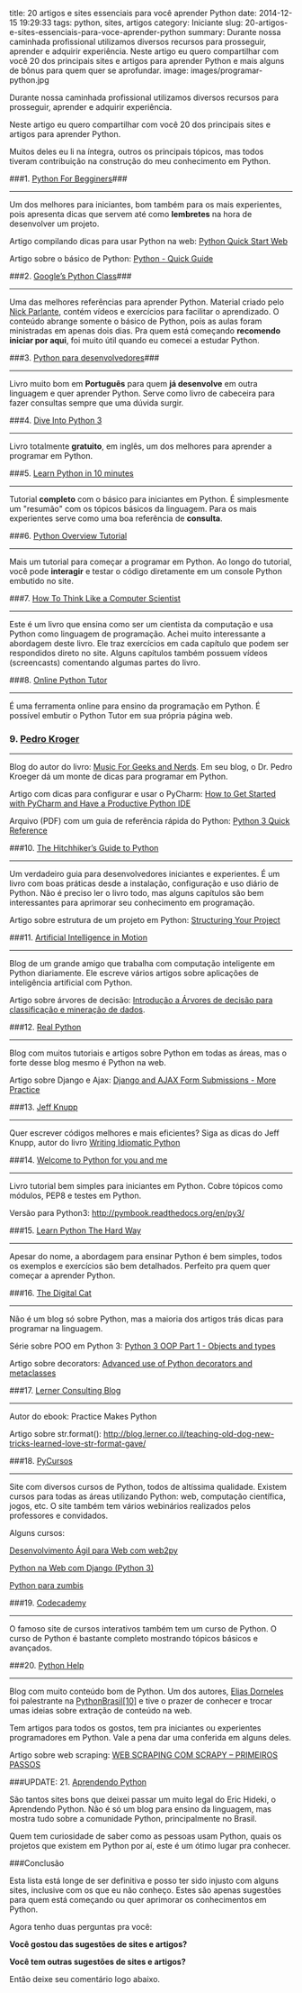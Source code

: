 title: 20 artigos e sites essenciais para você aprender Python
date: 2014-12-15 19:29:33
tags: python, sites, artigos
category: Iniciante
slug: 20-artigos-e-sites-essenciais-para-voce-aprender-python
summary: Durante nossa caminhada profissional utilizamos diversos recursos para prosseguir, aprender e adquirir experiência. Neste artigo eu quero compartilhar com você 20 dos principais sites e artigos para aprender Python e mais alguns de bônus para quem quer se aprofundar.
image: images/programar-python.jpg

Durante nossa caminhada profissional utilizamos diversos recursos para prosseguir, aprender e adquirir experiência.

Neste artigo eu quero compartilhar com você 20 dos principais sites e artigos para aprender Python.

Muitos deles eu li na íntegra, outros os principais tópicos, mas todos tiveram contribuição na construção do meu conhecimento em Python.

###1. [Python For Begginers][1]###

----------


Um dos melhores para iniciantes, bom também para os mais experientes, pois apresenta dicas que servem até como **lembretes** na hora de desenvolver um projeto.

Artigo compilando dicas para usar Python na web: [Python Quick Start Web][2]

Artigo sobre o básico de Python: [Python - Quick Guide](http://www.pythonforbeginners.com/basics/python-quick-guide)


###2. [Google’s Python Class](https://developers.google.com/edu/python/)###

----------


Uma das melhores referências para aprender Python. Material criado pelo [Nick Parlante](http://cs.stanford.edu/people/nick/), contém vídeos e exercícios para facilitar o aprendizado. O conteúdo abrange somente o básico de Python, pois as aulas foram ministradas em apenas dois dias. Pra quem está começando **recomendo iniciar por aqui**, foi muito útil quando eu comecei a estudar Python.


###3. [Python para desenvolvedores](https://ark4n.wordpress.com/python/)###

----------

Livro muito bom em **Português** para quem **já desenvolve** em outra linguagem e quer aprender Python. Serve como livro de cabeceira para fazer consultas sempre que uma dúvida surgir.


###4. [Dive Into Python 3 ](http://www.diveintopython3.net/)

----------


Livro totalmente **gratuito**, em inglês, um dos melhores para aprender a programar em Python.


###5. [Learn Python in 10 minutes](http://www.stavros.io/tutorials/python/)

----------


Tutorial **completo** com o básico para iniciantes em Python. É simplesmente um "resumão" com os tópicos básicos da linguagem. Para os mais experientes serve como uma boa referência de **consulta**.


###6. [Python Overview Tutorial](http://www.afterhoursprogramming.com/tutorial/Python/Overview/)


----------


Mais um tutorial para começar a programar em Python. Ao longo do tutorial, você pode **interagir** e testar o código diretamente em um console Python embutido no site.


###7. [How To Think Like a Computer Scientist](http://interactivepython.org/courselib/static/thinkcspy/toc.html)


----------


Este é um livro que ensina como ser um cientista da computação e usa Python como linguagem de programação. Achei muito interessante a abordagem deste livro. Ele traz exercícios em cada capítulo que podem ser respondidos direto no site. Alguns capítulos também possuem vídeos (screencasts) comentando algumas partes do livro.


###8. [Online Python Tutor](http://www.pythontutor.com/?utm_source=Python%20Weekly%20Newsletter&utm_campaign=8742268291-Python_Weekly_Issue_53_September_20_2012&utm_medium=email)

----------


É uma ferramenta online para ensino da programação em Python. É possível embutir o Python Tutor em sua própria página web.


### 9. [Pedro Kroger](http://pedrokroger.net/)


----------


Blog do autor do livro: [Music For Geeks and Nerds](http://musicforgeeksandnerds.com/). Em seu blog, o Dr. Pedro Kroeger dá um monte de dicas para programar em Python.

Artigo com dicas para configurar e usar o PyCharm: [How to Get Started with PyCharm and Have a Productive Python IDE](http://pedrokroger.net/getting-started-pycharm-python-ide/)

Arquivo (PDF) com um guia de referência rápida do Python: [Python 3 Quick Reference](https://cloud.github.com/downloads/kroger/python-quick-ref/python-quick-ref.pdf)


###10. [The Hitchhiker’s Guide to Python](http://docs.python-guide.org/en/latest/)

----------


Um verdadeiro guia para desenvolvedores iniciantes e experientes. É um livro com boas práticas desde a instalação, configuração e uso diário de Python. Não é preciso ler o livro todo, mas alguns capítulos são bem interessantes para aprimorar seu conhecimento em programação.

Artigo sobre estrutura de um projeto em Python: [Structuring Your Project](http://docs.python-guide.org/en/latest/writing/structure/)


###11. [Artificial Intelligence in Motion](http://aimotion.blogspot.com.br)

----------


Blog de um grande amigo que trabalha com computação inteligente em Python diariamente. Ele escreve vários artigos sobre aplicações de inteligência artificial com Python.

Artigo sobre árvores de decisão: [Introdução a Árvores de decisão para classificação e mineração de dados](http://aimotion.blogspot.com.br/2009/04/artigo-introducao-arvores-de-decisao.html).

###12. [Real Python](https://realpython.com/blog/)

----------


Blog com muitos tutoriais e artigos sobre Python em todas as áreas, mas o forte desse blog mesmo é Python na web.

Artigo sobre Django e Ajax: [Django and AJAX Form Submissions - More Practice](https://realpython.com/blog/python/django-and-ajax-form-submissions-more-practice/)


###13. [Jeff Knupp](http://jeffknupp.com/)


----------


 Quer escrever códigos melhores e mais eficientes? Siga as dicas do Jeff Knupp, autor do livro [Writing Idiomatic Python](https://www.jeffknupp.com/writing-idiomatic-python-ebook/)

###14. [Welcome to Python for you and me](http://pymbook.readthedocs.org/en/latest/)

----------


Livro tutorial bem simples para iniciantes em Python. Cobre tópicos como módulos, PEP8 e testes em Python.

Versão para Python3: http://pymbook.readthedocs.org/en/py3/


###15. [Learn Python The Hard Way](http://learnpythonthehardway.org/book/)


----------


Apesar do nome, a abordagem para ensinar Python é bem simples, todos os exemplos e exercícios são bem detalhados. Perfeito pra quem quer começar a aprender Python.


###16. [The Digital Cat](http://lgiordani.com/)

----------


Não é um blog só sobre Python, mas a maioria dos artigos trás dicas para programar na linguagem.

Série sobre POO em Python 3: [Python 3 OOP Part 1 - Objects and types](http://lgiordani.com/blog/2014/08/20/python-3-oop-part-1-objects-and-types/)

Artigo sobre decorators: [Advanced use of Python decorators and metaclasses](http://lgiordani.com/blog/2014/10/14/decorators-and-metaclasses/)


###17. [Lerner Consulting Blog](http://blog.lerner.co.il/)

----------


Autor do ebook: Practice Makes Python

Artigo sobre str.format(): http://blog.lerner.co.il/teaching-old-dog-new-tricks-learned-love-str-format-gave/


###18. [PyCursos](http://pycursos.com)

----------


Site com diversos cursos de Python, todos de altíssima qualidade. Existem cursos para todas as áreas utilizando Python: web, computação científica, jogos, etc. O site também tem vários webinários realizados pelos professores e convidados.

Alguns cursos:

[Desenvolvimento Ágil para Web com web2py](http://pycursos.com/desenvolvimento-agil-para-web-com-web2py/)

[Python na Web com Django (Python 3)](http://pycursos.com/django/)

[Python para zumbis](http://pycursos.com/python-para-zumbis/)

###19. [Codecademy](http://www.codecademy.com/tracks/python)

----------


O famoso site de cursos interativos também tem um curso de Python. O curso de Python é bastante completo mostrando tópicos básicos e avançados.


###20. [Python Help](http://pythonhelp.wordpress.com/)

----------


Blog com muito conteúdo bom de Python. Um dos autores, [Elias Dorneles](https://twitter.com/eliasdorneles) foi palestrante na [PythonBrasil\[10\]](http://2014.pythonbrasil.org.br/schedule/) e tive o prazer de conhecer e trocar umas ideias sobre extração de conteúdo na web.

Tem artigos para todos os gostos, tem pra iniciantes ou experientes programadores em Python. Vale a pena dar uma conferida em alguns deles.

Artigo sobre web scraping: [WEB SCRAPING COM SCRAPY – PRIMEIROS PASSOS](http://pythonhelp.wordpress.com/2014/08/05/web-scraping-com-scrapy-primeiros-passos/)


###UPDATE: 21. [Aprendendo Python](https://ericstk.wordpress.com/)

São tantos sites bons que deixei passar um muito legal do Eric Hideki, o Aprendendo Python. Não é só um blog para ensino da linguagem, mas mostra tudo sobre a comunidade Python, principalmente no Brasil.

Quem tem curiosidade de saber como as pessoas usam Python, quais os projetos que existem em Python por aí, este é um ótimo lugar pra conhecer.

###Conclusão

Esta lista está longe de ser definitiva e posso ter sido injusto com alguns sites, inclusive com os que eu não conheço. Estes são apenas sugestões para quem está começando ou quer aprimorar os conhecimentos em Python.

Agora tenho duas perguntas pra você:

**Você gostou das sugestões de sites e artigos?**

**Você tem outras sugestões de sites e artigos?**

Então deixe seu comentário logo abaixo.

  [1]: http://www.pythonforbeginners.com/
  [2]: http://www.pythonforbeginners.com/basics/python-quick-start-web
